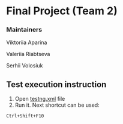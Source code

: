 # Final Project (Team 2)
### Maintainers
Viktoriia Aparina

Valeriia Riabtseva

Serhii Volosiuk

## Test execution instruction

1. Open [testng.xml](src/main/resources/testng.xml) file
2. Run it. Next shortcut can be used:

```bash
Ctrl+Shift+F10
```



